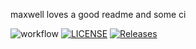 maxwell loves a good readme
and some ci

![workflow](https://github.com/<UserName>/<RepositoryName>/actions/workflows/main.yml/badge.svg)
[![LICENSE](https://img.shields.io/github/license/40530828/sem.svg?style=flat-square)](https://github.com/40530828/sem/blob/master/LICENSE)
[![Releases](https://img.shields.io/github/release/40530828/sem/all.svg?style=flat-square)](https://github.com/40530828/sem/releases)